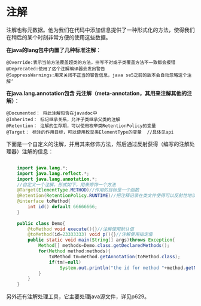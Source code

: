 # 注解
注解也称元数据。他为我们在代码中添加信息提供了一种形式化的方法，使得我们在稍后的某个时刻非常方便的使用这些数据。

**在java的lang包中内置了几种标准注解**：

	@Override:表示当前方法覆盖超类的方法，拼写不对或子类覆盖方法不一致都会报错
	@Deprecated:使用了这个注解编译器会发出警告
	@SuppressWarnings:用来关闭不正当的警告信息，java se5之前的版本会自动忽略这个注解‘
**在java.lang.annotation包含 元注解（meta-annotation，其用来注解其他的注解）**：

	@Documented： 将此注解包含在javadoc中
	@Inherited： 标记继承关系，允许子类继承父类的注解
	@Retention： 注解的生存期，可以使用枚举类RetentionPolicy的变量
	@Target： 标注的作用目标，可以使用枚举类ElementType的变量  //具体见api

下面是一个自定义的注解，并用其来修饰方法，然后通过反射获得（编写的注解处理器）注解的信息：
```java

    import java.lang.*;
    import java.lang.reflect.*;
    import java.lang.annotation.*;
    //自定义一个注解，形式如下，用来修饰一个方法
    @Target(ElementType.METHOD)//作用的目标是一个函数
    @Retention(RetentionPolicy.RUNTIME)//把注释记录在类文件使得可以反射性地读取
    @interface toMethod{
    	int id() default 66666666;
    }
    
    public class Demo{
    	@toMethod void execute(){}//注解使用默认值
    	@toMethod(id=23333333) void p(){}//注解使用指定值
    	public static void main(String[] args)throws Exception{
    		Method[] methods=Demo.class.getDeclaredMethods();
    		for(Method method:methods){
    			toMethod tm=method.getAnnotation(toMethod.class);
    			if(tm!=null)
    				System.out.println("the id for method "+method.getName()+"() is "+tm.id());
    		}
    	}
    }

``` 

另外还有注解处理工具，它主要处理java源文件，详见p629。
